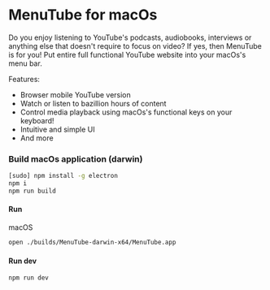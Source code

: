 # MenuTube for macOs

Do you enjoy listening to YouTube's podcasts, audiobooks, interviews or anything else that doesn't require to focus on video? If yes, then MenuTube is for you! Put entire full functional YouTube website into your macOs's menu bar.
 
 Features:
 - Browser mobile YouTube version
 - Watch or listen to bazillion hours of content
 - Control media playback using macOs's functional keys on your keyboard!
 - Intuitive and simple UI
 - And more
  

### Build macOs application (darwin)

```bash
[sudo] npm install -g electron
npm i
npm run build
```

#### Run

macOS

```bash
open ./builds/MenuTube-darwin-x64/MenuTube.app
```

#### Run dev

```bash
npm run dev
```
